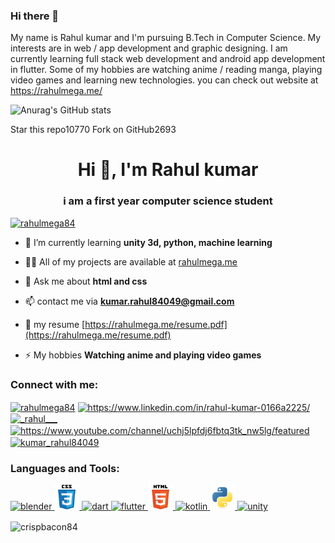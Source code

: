 ### Hi there 👋

My name is Rahul kumar and I'm pursuing B.Tech in Computer Science. My interests are in web / app development and graphic designing. I am currently learning full stack web development and android app development in flutter. Some of my hobbies are watching anime / reading manga, playing video games and learning new technologies. you can check out website at https://rahulmega.me/


![Anurag's GitHub stats](https://github-readme-stats.vercel.app/api?username=CrisPBacon84&hide=contribs,prs)

Star this repo10770
Fork on GitHub2693
<h1 align="center">Hi 👋, I'm Rahul kumar</h1>
<h3 align="center">i am a first year computer science student</h3>

<p align="left"> <a href="https://twitter.com/rahulmega84" target="blank"><img src="https://img.shields.io/twitter/follow/rahulmega84?logo=twitter&style=for-the-badge" alt="rahulmega84" /></a> </p>

- 🌱 I’m currently learning **unity 3d, python, machine learning**

- 👨‍💻 All of my projects are available at [rahulmega.me](rahulmega.me)

- 💬 Ask me about **html and css**

- 📫 contact me via **kumar.rahul84049@gmail.com**

- 📄 my resume [https://rahulmega.me/resume.pdf](https://rahulmega.me/resume.pdf)

- ⚡ My hobbies **Watching anime and playing video games**

<h3 align="left">Connect with me:</h3>
<p align="left">
<a href="https://twitter.com/rahulmega84" target="blank"><img align="center" src="https://raw.githubusercontent.com/rahuldkjain/github-profile-readme-generator/master/src/images/icons/Social/twitter.svg" alt="rahulmega84" height="30" width="40" /></a>
<a href="https://linkedin.com/in/https://www.linkedin.com/in/rahul-kumar-0166a2225/" target="blank"><img align="center" src="https://raw.githubusercontent.com/rahuldkjain/github-profile-readme-generator/master/src/images/icons/Social/linked-in-alt.svg" alt="https://www.linkedin.com/in/rahul-kumar-0166a2225/" height="30" width="40" /></a>
<a href="https://instagram.com/_rahul___" target="blank"><img align="center" src="https://raw.githubusercontent.com/rahuldkjain/github-profile-readme-generator/master/src/images/icons/Social/instagram.svg" alt="_rahul___" height="30" width="40" /></a>
<a href="https://www.youtube.com/c/https://www.youtube.com/channel/uchj5lpfdj6fbtq3tk_nw5lg/featured" target="blank"><img align="center" src="https://raw.githubusercontent.com/rahuldkjain/github-profile-readme-generator/master/src/images/icons/Social/youtube.svg" alt="https://www.youtube.com/channel/uchj5lpfdj6fbtq3tk_nw5lg/featured" height="30" width="40" /></a>
<a href="https://www.hackerrank.com/kumar_rahul84049" target="blank"><img align="center" src="https://raw.githubusercontent.com/rahuldkjain/github-profile-readme-generator/master/src/images/icons/Social/hackerrank.svg" alt="kumar_rahul84049" height="30" width="40" /></a>
</p>

<h3 align="left">Languages and Tools:</h3>
<p align="left"> <a href="https://www.blender.org/" target="_blank" rel="noreferrer"> <img src="https://download.blender.org/branding/community/blender_community_badge_white.svg" alt="blender" width="40" height="40"/> </a> <a href="https://www.w3schools.com/css/" target="_blank" rel="noreferrer"> <img src="https://raw.githubusercontent.com/devicons/devicon/master/icons/css3/css3-original-wordmark.svg" alt="css3" width="40" height="40"/> </a> <a href="https://dart.dev" target="_blank" rel="noreferrer"> <img src="https://www.vectorlogo.zone/logos/dartlang/dartlang-icon.svg" alt="dart" width="40" height="40"/> </a> <a href="https://flutter.dev" target="_blank" rel="noreferrer"> <img src="https://www.vectorlogo.zone/logos/flutterio/flutterio-icon.svg" alt="flutter" width="40" height="40"/> </a> <a href="https://www.w3.org/html/" target="_blank" rel="noreferrer"> <img src="https://raw.githubusercontent.com/devicons/devicon/master/icons/html5/html5-original-wordmark.svg" alt="html5" width="40" height="40"/> </a> <a href="https://kotlinlang.org" target="_blank" rel="noreferrer"> <img src="https://www.vectorlogo.zone/logos/kotlinlang/kotlinlang-icon.svg" alt="kotlin" width="40" height="40"/> </a> <a href="https://www.python.org" target="_blank" rel="noreferrer"> <img src="https://raw.githubusercontent.com/devicons/devicon/master/icons/python/python-original.svg" alt="python" width="40" height="40"/> </a> <a href="https://unity.com/" target="_blank" rel="noreferrer"> <img src="https://www.vectorlogo.zone/logos/unity3d/unity3d-icon.svg" alt="unity" width="40" height="40"/> </a> </p>

<p><img align="center" src="https://github-readme-stats.vercel.app/api/top-langs?username=crispbacon84&show_icons=true&locale=en&layout=compact" alt="crispbacon84" /></p>
